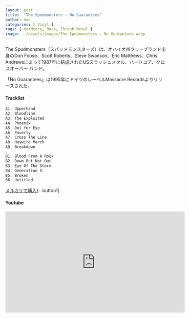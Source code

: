 ```yaml
---
layout: post
title:  "The Spudmonsters – No Guarantees"
author: mmr
categories: [ Vinyl ]
tags: [ Hardcore, Rock, Thrash Metal ]
image: ../assets/images/The Spudmonsters – No Guarantees.webp
---
```


The Spudmonsters（スパッドモンスターズ）は、オハイオ州クリーブランド出身のDon Foose、Scott Roberts、Steve Swanson、Eric Matthews、Chris Andrewsによって1987年に結成されたUSスラッシュメタル、ハードコア、クロスオーバー バンド。

「No Guarantees」は1995年にドイツのレーベルMassacre Recordsよりリリースされた。

#### Tracklist
```md
A1. Upperhand
A2. Bloodline
A3. The Exploited
A4. Phoenix
A5. Dot Yer Eye
A6. Poverty
A7. Cross The Line
A8. Haywire March
A9. Breakdown

B1. Blood From A Rock
B2. Down But Not Out
B3. Eye Of The Storm
B4. Generation X
B5. Broken
B6. Untitled
```

[メルカリで購入](https://jp.mercari.com/item/m95943993364?afid=6142608987){: .button1}

#### Youtube
<iframe width="560" height="315" src="https://www.youtube.com/embed/-1dacmhIfRY?si=FiplTakO49nhRlYD" title="YouTube video player" frameborder="0" allow="accelerometer; autoplay; clipboard-write; encrypted-media; gyroscope; picture-in-picture; web-share" referrerpolicy="strict-origin-when-cross-origin" allowfullscreen></iframe>